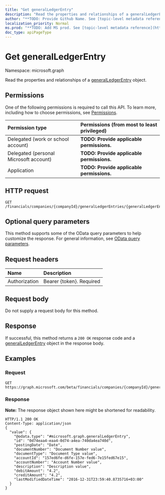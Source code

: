 ```yaml
---
title: "Get generalLedgerEntry"
description: "Read the properties and relationships of a generalLedgerEntry object."
author: "**TODO: Provide Github Name. See [topic-level metadata reference](https://msgo.azurewebsites.net/add/document/guidelines/metadata.html#topic-level-metadata)**"
localization_priority: Normal
ms.prod: "**TODO: Add MS prod. See [topic-level metadata reference](https://msgo.azurewebsites.net/add/document/guidelines/metadata.html#topic-level-metadata)**"
doc_type: apiPageType
---
```


# Get generalLedgerEntry

Namespace: microsoft.graph

Read the properties and relationships of a [generalLedgerEntry](../resources/generalledgerentry.md) object.

## Permissions
One of the following permissions is required to call this API. To learn more, including how to choose permissions, see [Permissions](/concepts/permissions-reference.md).

|Permission type|Permissions (from most to least privileged)|
|:---|:---|
|Delegated (work or school account)|**TODO: Provide applicable permissions.**|
|Delegated (personal Microsoft account)|**TODO: Provide applicable permissions.**|
|Application|**TODO: Provide applicable permissions.**|

## HTTP request
<!-- {
  "blockType": "ignored"
}
-->
``` http
GET /financials/companies/{companyId}/generalLedgerEntries/{generalLedgerEntryId}
```

## Optional query parameters
This method supports some of the OData query parameters to help customize the response. For general information, see [OData query parameters](/graph/query-parameters).

## Request headers
|Name|Description|
|:---|:---|
|Authorization|Bearer {token}. Required|

## Request body
Do not supply a request body for this method.

## Response
If successful, this method returns a `200 OK` response code and a [generalLedgerEntry](../resources/generalledgerentry.md) object in the response body.

## Examples

### Request
<!-- {
  "blockType": "request",
  "name": "get_generalledgerentry"
}
-->
``` http
GET https://graph.microsoft.com/beta/financials/companies/{companyId}/generalLedgerEntries/{generalLedgerEntryId}
```

### Response
**Note:** The response object shown here might be shortened for readability.
<!-- {
  "blockType": "response",
  "truncated": true,
  "@odata.type": "microsoft.graph.generalLedgerEntry"
}
-->
``` http
HTTP/1.1 200 OK
Content-Type: application/json
{
  "value": {
    "@odata.type": "#microsoft.graph.generalLedgerEntry",
    "id": "0d74eaa4-eaa4-0d74-a4ea-740da4ea740d",
    "postingDate": "Date",
    "documentNumber": "Document Number value",
    "documentType": "Document Type value",
    "accountId": "157ed6fe-d6fe-157e-fed6-7e15fed67e15",
    "accountNumber": "Account Number value",
    "description": "Description value",
    "debitAmount": "4.2",
    "creditAmount": "4.2",
    "lastModifiedDateTime": "2016-12-31T23:59:40.8735716+03:00"
  }
}
```

